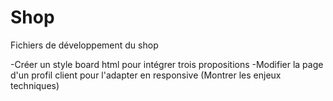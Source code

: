 # Shop
Fichiers de développement du shop

-Créer un style board html pour intégrer trois propositions
-Modifier la page d'un profil client pour l'adapter en responsive (Montrer les enjeux techniques)
